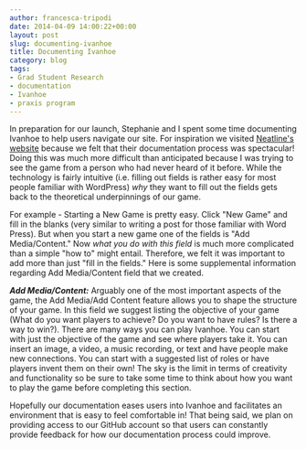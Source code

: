 ```yaml
---
author: francesca-tripodi
date: 2014-04-09 14:00:22+00:00
layout: post
slug: documenting-ivanhoe
title: Documenting Ivanhoe
category: blog
tags:
- Grad Student Research
- documentation
- Ivanhoe
- praxis program
---
```


In preparation for our launch, Stephanie and I spent some time documenting Ivanhoe to help users navigate our site. For inspiration we visited [Neatline's website](http://docs.neatline.org/) because we felt that their documentation process was spectacular! Doing this was much more difficult than anticipated because I was trying to see the game from a person who had never heard of it before. While the technology is fairly intuitive (i.e. filling out fields is rather easy for most people familiar with WordPress) _why_ they want to fill out the fields gets back to the theoretical underpinnings of our game.

For example - Starting a New Game is pretty easy. Click "New Game" and fill in the blanks (very similar to writing a post for those familiar with Word Press). But when you start a new game one of the fields is "Add Media/Content." Now _what you do with this field_ is much more complicated than a simple "how to" might entail. Therefore, we felt it was important to add more than just "fill in the fields." Here is some supplemental information regarding Add Media/Content field that we created.


_**Add Media/Content:**_ Arguably one of the most important aspects of the game, the Add Media/Add Content feature allows you to shape the structure of your game. In this field we suggest listing the objective of your game (What do you want players to achieve? Do you want to have rules? Is there a way to win?). There are many ways you can play Ivanhoe. You can start with just the objective of the game and see where players take it. You can insert an image, a video, a music recording, or text and have people make new connections. You can start with a suggested list of roles or have players invent them on their own! The sky is the limit in terms of creativity and functionality so be sure to take some time to think about how you want to play the game before completing this section.


Hopefully our documentation eases users into Ivanhoe and facilitates an environment that is easy to feel comfortable in! That being said, we plan on providing access to our GitHub account so that users can constantly provide feedback for how our documentation process could improve.
